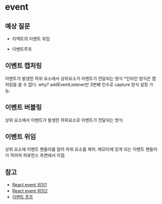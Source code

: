 # event

## 예상 질문

- 리액트의 이벤트 위임

- 이벤트루프

## 이벤트 캡처링

이벤트가 발생한 하위 요소에서 상위요소가 이벤트가 전달되는 방식 \*인라인 방식은 캡처링을 쓸 수 없다.
why? addEventListener만 3번째 인수로 capture 방식 설정 가능.

## 이벤트 버블링

상위 요소에서 이벤트가 발생한 하위요소로 이벤트가 전달되는 방식

## 이벤트 위임

상위 요소에 이벤트 핸들러를 달아 하위 요소를 제어. 메모리에 있게 되는 이벤트 핸들러가 적어져 퍼포먼스 측면에서 이점.

## 참고

- [React event 위임1](https://blog.mathpresso.com/react-deep-dive-react-event-system-1-759523d90341)
- [React event 위임2](https://blog.mathpresso.com/react-deep-dive-react-event-system-2-1d0ad028308b)
- [이벤트 루프](https://www.youtube.com/watch?v=8aGhZQkoFbQ)
